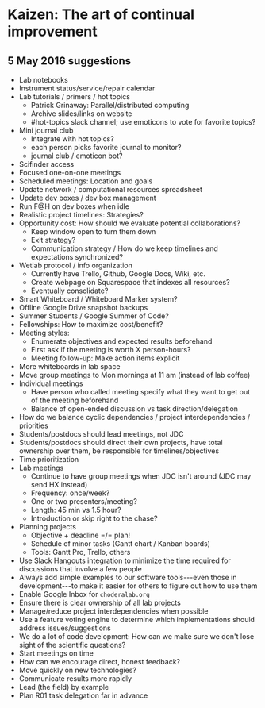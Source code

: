 # Kaizen: The art of continual improvement

## 5 May 2016 suggestions
* Lab notebooks
* Instrument status/service/repair calendar
* Lab tutorials / primers / hot topics
  * Patrick Grinaway: Parallel/distributed computing
  * Archive slides/links on website
  * #hot-topics slack channel; use emoticons to vote for favorite topics?
* Mini journal club
  * Integrate with hot topics?
  * each person picks favorite journal to monitor?
  * journal club / emoticon bot?
* Scifinder access
* Focused one-on-one meetings
* Scheduled meetings: Location and goals
* Update network / computational resources spreadsheet
* Update dev boxes / dev box management
* Run F@H on dev boxes when idle
* Realistic project timelines: Strategies?
* Opportunity cost: How should we evaluate potential collaborations?
  * Keep window open to turn them down
  * Exit strategy?
  * Communication strategy / How do we keep timelines and expectations synchronized?
* Wetlab protocol / info organization
  * Currently have Trello, Github, Google Docs, Wiki, etc.
  * Create webpage on Squarespace that indexes all resources?
  * Eventually consolidate?
* Smart Whiteboard / Whiteboard Marker system?
* Offline Google Drive snapshot backups
* Summer Students / Google Summer of Code?
* Fellowships: How to maximize cost/benefit?
* Meeting styles:
  * Enumerate objectives and expected results beforehand
  * First ask if the meeting is worth X person-hours?
  * Meeting follow-up: Make action items explicit
* More whiteboards in lab space
* Move group meetings to Mon mornings at 11 am (instead of lab coffee)
* Individual meetings
  * Have person who called meeting specify what they want to get out of the meeting beforehand
  * Balance of open-ended discussion vs task direction/delegation
* How do we balance cyclic dependencies / project interdependencies / priorities
* Students/postdocs should lead meetings, not JDC
* Students/postdocs should direct their own projects, have total ownership over them, be responsible for timelines/objectives
* Time prioritization
* Lab meetings
  * Continue to have group meetings when JDC isn't around (JDC may send HX instead)
  * Frequency: once/week?
  * One or two presenters/meeting?
  * Length: 45 min vs 1.5 hour?
  * Introduction or skip right to the chase?
* Planning projects
  * Objective + deadline =/= plan!
  * Schedule of minor tasks (Gantt chart / Kanban boards)
  * Tools: Gantt Pro, Trello, others
* Use Slack Hangouts integration to minimize the time required for discussions that involve a few people
* Always add simple examples to our software tools---even those in development---to make it easier for others to figure out how to use them
* Enable Google Inbox for `choderalab.org`
* Ensure there is clear ownership of all lab projects
* Manage/reduce project interdependencies when possible
* Use a feature voting engine to determine which implementations should address issues/suggestions
* We do a lot of code development: How can we make sure we don't lose sight of the scientific questions?
* Start meetings on time
* How can we encourage direct, honest feedback?
* Move quickly on new technologies?
* Communicate results more rapidly
* Lead (the field) by example
* Plan R01 task delegation far in advance
